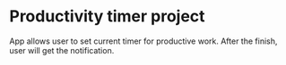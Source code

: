 # Productivity timer project
App allows user to set current timer for productive work. After the finish, user will get the notification.  